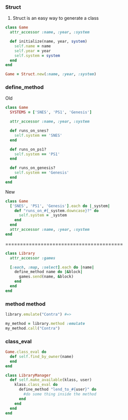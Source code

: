 ### Struct

1. Struct is an easy way to generate a class

  ```ruby
  class Game
    attr_accessor :name, :year, :system
  
    def initialize(name, year, system)
      self.name = name
      self.year = year
      self.system = system
    end
  end
  
  Game = Struct.new(:name, :year, :system)
  ```

### define_method

Old

```ruby
class Game
  SYSTEMS = ['SNES', 'PS1', 'Genesis']

  attr_accessor :name, :year, :system

  def runs_on_snes?
    self.system == 'SNES'
  end

  def runs_on_ps1?
    self.system == 'PS1'
  end

  def runs_on_genesis?
    self.system == 'Genesis'
  end
end
```

New

```ruby
class Game
  ['SNES', 'PS1', 'Genesis'].each do |_system|
    def "runs_on_#{_system.downcase}?" do
      self.system = _system
    end
  end
  attr_accessor :name, :year, :system
end
```
========================================

```ruby
class Library
  attr_accessor :games

  [:each, :map, :select].each do |name|
    define_method name do |&block|
      games.send(name, &block)
    end
  end
end
```

### method method

```ruby
library.emulate("Contra") #=>

my_method = library.method :emulate
my_method.call("Contra")
```

### class_eval

```ruby
Game.class_eval do
  def self.find_by_owner(name)
  end
end
```

```ruby
class LibraryManager
  def self.make_available(klass, user)
    klass.class_eval do
      define_method "lend_to_#{user}" do
        #do some thing inside the method
      end
    end
  end
end
```
